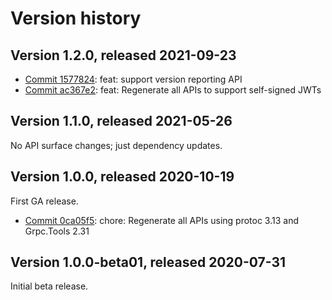 # Version history

## Version 1.2.0, released 2021-09-23

- [Commit 1577824](https://github.com/googleapis/google-cloud-dotnet/commit/1577824): feat: support version reporting API
- [Commit ac367e2](https://github.com/googleapis/google-cloud-dotnet/commit/ac367e2): feat: Regenerate all APIs to support self-signed JWTs

## Version 1.1.0, released 2021-05-26

No API surface changes; just dependency updates.

## Version 1.0.0, released 2020-10-19

First GA release.

- [Commit 0ca05f5](https://github.com/googleapis/google-cloud-dotnet/commit/0ca05f5): chore: Regenerate all APIs using protoc 3.13 and Grpc.Tools 2.31

## Version 1.0.0-beta01, released 2020-07-31

Initial beta release.
